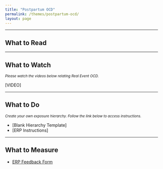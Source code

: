 ```yaml
---
title: "Postpartum OCD"
permalink: /themes/postpartum-ocd/
layout: page
---
```

- - - -

## What to Read

- - - -

## What to Watch
<sup>*Please watch the videos below relating Real Event OCD.*</sup>

[VIDEO]

- - - -

## What to Do
<sup>*Create your own exposure hierarchy. Follow the link below to access instructions.*</sup>

- [Blank Hierarchy Template]
- [ERP Instructions]

- - - -

## What to Measure
- <ins>[ERP Feedback Form](https://drive.google.com/file/d/1sV7AfEHtfEZfz-0nEUezAMLIThgSHe9u/view?usp=sharing)</ins>
